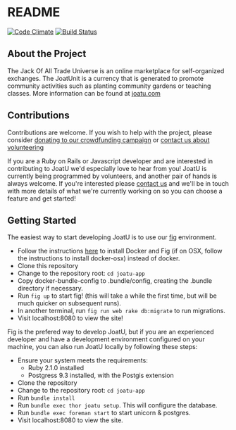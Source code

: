 README
======

[![Code Climate](https://codeclimate.com/github/joatuapp/joatu-app.png)](https://codeclimate.com/github/joatuapp/joatu-app)
[![Build Status](https://travis-ci.org/joatuapp/joatu-app.svg?branch=develop)](https://travis-ci.org/joatuapp/joatu-app)

About the Project
-----------------
The Jack Of All Trade Universe is an online marketplace for self-organized exchanges. The JoatUnit is a currency that is generated to promote community activities such as planting community gardens or teaching classes. More information can be found at [joatu.com](http://www.joatu.com)

Contributions
-------------
Contributions are welcome. If you wish to help with the project, please consider [donating to our crowdfunding campaign](http://love.joatu.com) or [contact us about volunteering](http://joatu.com/alpha/volunteer/)

If you are a Ruby on Rails or Javascript developer and are interested in contributing to JoatU we'd especially love to hear from you! JoatU is currently being programmed by volunteers, and another pair of hands is always welcome. If you're interested please [contact us](http://joatu.com/alpha/volunteer/) and we'll be in touch with more details of what we're currently working on so you can choose a feature and get started!

Getting Started
--------------
The easiest way to start developing JoatU is to use our [fig](http://www.fig.sh/) environment.
* Follow the instructions [here](http://www.fig.sh/install.html) to install Docker and Fig (if on OSX, follow the instructions to install docker-osx) instead of docker.
* Clone this repository
* Change to the repository root: `cd joatu-app`
* Copy docker-bundle-config to .bundle/config, creating the .bundle directory if necessary.
* Run `fig up` to start fig! (this will take a while the first time, but will be much quicker on subsequent runs).
* In another terminal, run `fig run web rake db:migrate` to run migrations.
* Visit localhost:8080 to view the site!


Fig is the prefered way to develop JoatU, but if you are an experienced developer and have a development environment configured on your machine, you can also run JoatU locally by following these steps:
* Ensure your system meets the requirements:
  * Ruby 2.1.0 installed
  * Postgress 9.3 installed, with the Postgis extension
* Clone the repository 
* Change to the repository root: `cd joatu-app`
* Run `bundle install`
* Run `bundle exec thor joatu setup`. This will configure the database.
* Run `bundle exec foreman start` to start unicorn & postgres.   
* Visit localhost:8080 to view the site.
